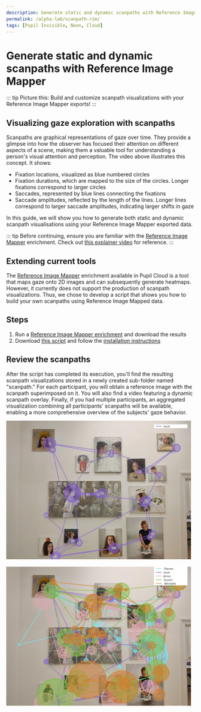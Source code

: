 ```yaml
---
description: Generate static and dynamic scanpaths with Reference Image Mapper
permalink: /alpha-lab/scanpath-rim/
tags: [Pupil Invisible, Neon, Cloud]
---
```


# Generate static and dynamic scanpaths with Reference Image Mapper

<TagLinks />

<Youtube src="7V3X4XmbRAM"/>

::: tip
Picture this: Build and customize scanpath visualizations with your Reference Image Mapper exports!
:::

## Visualizing gaze exploration with scanpaths
Scanpaths are graphical representations of gaze over time. They provide a glimpse into how the observer has focused their attention on different aspects of a scene, making them a valuable tool for understanding a person's visual attention and perception. The video above illustrates this concept. It shows:
- Fixation locations, visualized as blue numbered circles
- Fixation durations, which are mapped to the size of the circles. Longer fixations correspond to larger circles
- Saccades, represented by blue lines connecting the fixations
- Saccade amplitudes, reflected by the length of the lines. Longer lines correspond to larger saccade amplitudes, indicating larger shifts in gaze

In this guide, we will show you how to generate both static and dynamic scanpath visualisations using your Reference 
Image Mapper exported data.

::: tip
Before continuing, ensure you are familiar with the [Reference Image Mapper](https://docs.pupil-labs.com/neon/pupil-cloud/enrichments/reference-image-mapper/) 
enrichment. Check out [this explainer video](https://www.youtube.com/watch?v=ygqzQEzUIS4&t=56s) for reference.
:::

## Extending current tools
The [Reference Image Mapper](https://docs.pupil-labs.com/neon/pupil-cloud/enrichments/reference-image-mapper/) enrichment available in Pupil Cloud is a tool that maps gaze onto
2D images and can subsequently generate heatmaps. However, it currently does not support the production of scanpath visualizations.
Thus, we chose to develop a script that shows you how to build your own scanpaths using Reference Image Mapped data.


## Steps
1. Run a [Reference Image Mapper enrichment](https://docs.pupil-labs.com/neon/pupil-cloud/enrichments/reference-image-mapper/) and download the results
2. Download [this script](https://gist.github.com/elepl94/9f669c4d81e455cf2095957831219664) and follow the [installation instructions](https://gist.github.com/elepl94/9f669c4d81e455cf2095957831219664#installation)

## Review the scanpaths
<Youtube src="X43aTIRjwgQ" />

After the script has completed its execution, you'll find the resulting scanpath visualizations stored in a newly created 
sub-folder named "scanpath." For each participant, you will obtain a reference image with the scanpath superimposed on it. 
You will also find a video featuring a dynamic scanpath overlay. Finally, if you had multiple participants, an aggregated 
visualization combining all participants' scanpaths will be available, enabling a more comprehensive overview of the subjects'
gaze behavior.

<div style="display: flex; justify-content: space-between;">
    <div style="flex: 1; margin-right: 10px;">
        <div style="width: 100%; text-align: center;">
            <img src="./Jack_scanpath.jpeg" alt="Jack Scanpath" style="width: 100%; height: 100%;">
        </div>
    </div>
</div>
<br />
<div style="display: flex; justify-content: space-between;">
    <div style="flex: 1; margin-right: 10px;">
        <div style="width: 100%; text-align: center;">
            <img src="./general_scanpath.jpeg" alt="General Scanpath" style="width: 100%; height: 100%;">
        </div>
    </div>
</div>

<style scoped>
    img, iframe {
        width: 100%;
        height: 100%;
        object-fit: contain;
        box-sizing: border-box;
    }

    .iframe-container2 {
        position: relative;
        width: 100%;
        padding-bottom: 75%;
        margin-bottom: 10px;
        height: 0;
        margin-left: 0;
        margin-right: 0;
    }

    .iframe-container2 iframe {
        position: absolute;
        top: 0;
        left: 0;
        width: 100%;
        height: 100%;
    }
</style>